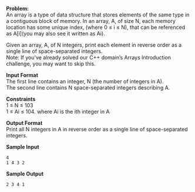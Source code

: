 **Problem:**  
An array is a type of data structure that stores elements of the same type in a contiguous block of memory. In an array, A, of size N, each memory location has some unique index, (where 0 ≤ i ≤ N), that can be referenced as A[i](you may also see it written as Ai).    
  
Given an array, A, of N integers, print each element in reverse order as a single line of space-separated integers.  
Note: If you’ve already solved our C++ domain’s Arrays Introduction challenge, you may want to skip this.  
  
**Input Format**  
The first line contains an integer, N (the number of integers in A).  
The second line contains N space-separated integers describing A.  
  
**Constraints**  
1 ≤ N ≤ 103  
1 ≤ Ai ≤ 104. where Ai is the ith integer in A  
  
**Output Format**  
Print all N integers in A in reverse order as a single line of space-separated integers.  
  
**Sample Input**  
````
4
1 4 3 2
````  
  
**Sample Output**  
````  
2 3 4 1
````
